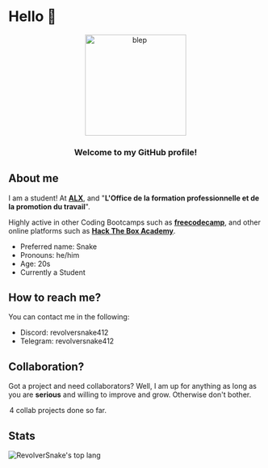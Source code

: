 # Hello 👋
<div align="center">
  <img width="200" height="200" src="https://gifdb.com/images/high/cute-furry-dance-9aw9nbnvvyba4ozy.webp" alt="blep">
</div>
<h3 align="center">Welcome to my GitHub profile!</h3>
<div>
  <h2>About me</h2>
  <p>I am a student! At <a href="https://www.alxafrica.com/"><b>ALX</b></a>, and "<b>L'Office de la formation professionnelle et de la promotion du travail</b>".</p>
  <p>Highly active in other Coding Bootcamps such as <a href="https://www.freecodecamp.org/learn/"><b>freecodecamp</b></a>, and other online platforms such as <a href="https://www.hackthebox.com/"><b>Hack The Box Academy</b></a>.</p>
  <ul>
    <li>Preferred name: Snake</li>
    <li>Pronouns: he/him</li>
    <li>Age: 20s</li>
    <li>Currently a Student</li>
  </ul>
  <h2>How to reach me?</h2>
  <p>You can contact me in the following:</p>
  <ul>
    <li>Discord: revolversnake412</li>
    <li>Telegram: revolversnake412</li>
  </ul>
  <h2>Collaboration?</h2>
  <p>Got a project and need collaborators? Well, I am up for anything as long as you are <b>serious</b> and willing to improve and grow. Otherwise don't bother.</p>
  <legend>4 collab projects done so far.</legend>
</div>

## Stats
![RevolverSnake's top lang](https://github-readme-stats.vercel.app/api/top-langs/?username=RevolverSnake412&theme=highcontrast&title_color=228B22&border_color=228B22&text_color=ffffff&border_radius=0&langs_count=20&layout=compact&size_weight=0.5&count_weight=0.5&custom_title=Preferred+Languages)
